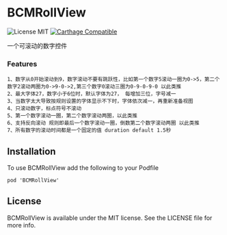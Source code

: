 # BCMRollView

![License MIT](https://img.shields.io/github/license/mashape/apistatus.svg?maxAge=2592000)
[![Carthage Compatible](https://img.shields.io/badge/Carthage-compatible-4BC51D.svg?style=flat)](https://github.com/Carthage/Carthage)

一个可滚动的数字控件

### Features
``` 
1、数字从0开始滚动到9，数字滚动不要有跳跃性，比如第一个数字5滚动一圈为0->5，第二个数字2滚动两圈为0->9-0->2,第三个数字0滚动三圈为0-9-0-9-0 以此类推
2、最大字体27，数字小于6位时，默认字体为27， 每增加三位，字号减一
3、当数字太大导致按规则设置的字体显示不下时，字体依次减一，再重新准备视图
4、只滚动数字，标点符号不滚动
5、第一个数字滚动一圈，第二个数字滚动两圈，以此类推
6、支持反向滚动 规则即最后一个数字滚动一圈，倒数第二个数字滚动两圈 以此类推
7、所有数字的滚动时间都是一个固定的值 duration default 1.5秒
```

## Installation

To use BCMRollView add the following to your Podfile

    pod 'BCMRollView'
    
## License

BCMRollView is available under the MIT license. See the LICENSE file for more info.
